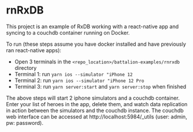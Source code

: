 # rnRxDB

This project is an example of RxDB working with a react-native app and syncing to a couchdb container running on Docker.

To run (these steps assume you have docker installed and have previously ran react-native apps):
- Open 3 terminals in the `<repo_location>/battalion-examples/rnrxdb` directory
- Terminal 1: run `yarn ios --simulator "iPhone 12`
- Terminal 2: run `yarn ios --simulator "iPhone 12 Pro`
- Terminal 3: run `yarn server:start` and `yarn server:stop` when finished

The above steps will start 2 iphone simulators and a couchdb container. Enter your list of heroes in the app, delete them, and watch data replication in action between the simulators and the couchdb instance. The couchdb web interface can be accessed at http://localhost:5984/_utils (user: admin, pw: password). 
